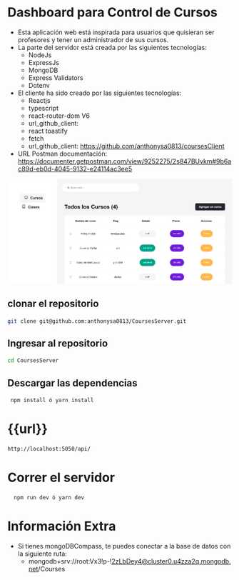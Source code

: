# Dashboard para Control de Cursos

- Esta aplicación web está inspirada para usuarios que quisieran ser profesores y tener un administrador de sus cursos.
- La parte del servidor está creada por las siguientes tecnologías:
  - NodeJs
  - ExpressJs
  - MongoDB
  - Express Validators
  - Dotenv
- El cliente ha sido creado por las siguientes tecnologías:
  - Reactjs
  - typescript
  - react-router-dom V6
  - url_github_client:
  - react toastify
  - fetch
  - url_github_client: https://github.com/anthonysa0813/coursesClient
- URL Postman documentación: https://documenter.getpostman.com/view/9252275/2s847BUvkm#9b6ac89d-eb0d-4045-9132-e24114ac3ee5

![imagen_de_project](public\image_project.png)

## clonar el repositorio

```bash
git clone git@github.com:anthonysa0813/CoursesServer.git
```

## Ingresar al repositorio

```bash
cd CoursesServer
```

## Descargar las dependencias

```bash
 npm install ó yarn install
```

# {{url}}

```bash
http://localhost:5050/api/
```

# Correr el servidor

```bash
  npm run dev ó yarn dev
```

# Información Extra

- Si tienes mongoDBCompass, te puedes conectar a la base de datos con la siguiente ruta:
  - mongodb+srv://root:Vx3!p-!2zLbDey4@cluster0.u4zza2q.mongodb.net/Courses
